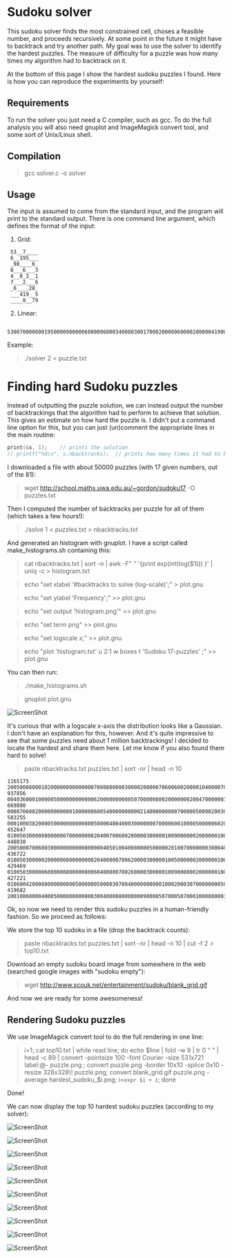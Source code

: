 Sudoku solver
======

This sudoku solver finds the most constrained cell, choses a feasible number, and proceeds recursively.
At some point in the future it might have to backtrack and try another path. 
My goal was to use the solver to identify the hardest puzzles. The measure of difficulty for a puzzle was how many times my algorithm had to backtrack on it. 

At the bottom of this page I show the hardest sudoku puzzles I found. Here is how you can reproduce the experiments by yourself:

Requirements
------

To run the solver you just need a C compiler, such as gcc. 
To do the full analysis you will also need gnuplot and ImageMagick convert tool, and some sort of Unix/Linux shell.

Compilation
------

> gcc solver.c -o solver
 
Usage
------


The input is assumed to come from the standard input, and the program will print to the standard output.
There is one command line argument, which defines the format of the input: 

 1. Grid:

``` 
 53__7____
 6__195___
 _98____6_
 8___6___3
 4__8_3__1
 7___2___6
 _6____28_
 ___419__5
 ____8__79
```

 2. Linear:

``` 
 530070000600195000098000060800060003400803001700020006060000280000419005000080079
```

Example:

> ./solver 2 < puzzle.txt


Finding hard Sudoku puzzles
======

Instead of outputting the puzzle solution, we can instead output the number of backtrackings that the algorithm had to perform to achieve that solution. This gives an estimate on how hard the puzzle is.
I didn't put a command line option for this, but you can just (un)comment the appropriate lines in the main routine:

```C
print(&s, 1);    // prints the solution
// printf("%d\n", s.nbacktracks);  // prints how many times it had to backtrack
```

I downloaded a file with about 50000 puzzles (with 17 given numbers, out of the 81):

> wget http://school.maths.uwa.edu.au/~gordon/sudoku17 -O puzzles.txt

Then I computed the number of backtracks per puzzle for all of them (which takes a few hours!):

> ./solve 1 < puzzles.txt > nbacktracks.txt

And generated an histogram with gnuplot. I have a script called make_histograms.sh containing this:

> cat nbacktracks.txt | sort -n | awk -F" " '{print exp(int(log($1))) }' | uniq -c > histogram.txt

> echo "set xlabel '#backtracks to solve (log-scale)';"               > plot.gnu

> echo "set ylabel 'Frequency';"                             >> plot.gnu

> echo "set output 'histogram.png'"                     >> plot.gnu

> echo "set term png"                                        >> plot.gnu

> echo "set logscale x;"                        >> plot.gnu

> echo "plot 'histogram.txt' u 2:1 w boxes t 'Sudoku 17-puzzles' ;"  >> plot.gnu


You can then run: 
 
> ./make_histograms.sh

> gnuplot plot.gnu

![ScreenShot](https://raw.github.com/hpenedones/sudoku/master/analysis/histogram.png)


It's curious that with a logscale x-axis the distribution looks like a Gaussian. I don't have an explanation for this, however. And it's quite impressive to see that some puzzles need about 1 million backtrackings!
I decided to locate the hardest and share them here. Let me know if you also found them hard to solve!


> paste nbacktracks.txt puzzles.txt | sort -nr | head -n 10

```
1165175 200500080001020000000000000070008000003000020000070600600200001040000700000300000
937856 004036000100000500000000000062000000000050700000800200000002004700000030050700000
669800 000870600200000000000100000060054000000000021400000000070000050000200300500001000
583255 000100038200005000000000000050000400400030000000700006001000050000060200060004000
452647 010050300000800000070000000020400700600280000300000100900000020000001000000000080
448038 200500070060030000000000000000040501004008000050000020100700000003000400000200000
436722 010050300000200000080000000020400800700620000300000100500000020000001000000000060
429469 010050300000600000080000000060400800700260000300000100900000020000001000000000060
427221 010600420000800000000050000005000030700400000000001000200030700000000504040000000
419682 200100600004000500000000000030040000800000009000050700050700010000800030007000000
```
Ok, so now we need to render this sudoku puzzles in a human-friendly fashion. So we proceed as follows:

We store the top 10 sudoku in a file (drop the backtrack counts):

> paste nbacktracks.txt puzzles.txt | sort -nr | head -n 10 | cut -f 2 > top10.txt

Download an empty sudoku board image from somewhere in the web (searched google images with "sudoku empty"):

> wget http://www.scouk.net/entertainment/sudoku/blank_grid.gif

And now we are ready for some awesomeness! 

Rendering Sudoku puzzles
------

We use ImageMagick convert tool to do the full rendering in one line:

> i=1; cat top10.txt | while read line;  do echo $line | fold -w 9 | tr 0 " " | head -c 89 | convert  -pointsize 100 -font Courier -size 531x721 label:@- puzzle.png ; convert puzzle.png -border 10x10 -splice 0x10 -resize 328x328\! puzzle.png; convert blank_grid.gif puzzle.png -average hardest_sudoku_$i.png; i=`expr $i + 1`; done

Done!

We can now display the top 10 hardest sudoku puzzles (according to my solver): 

![ScreenShot](https://raw.github.com/hpenedones/sudoku/master/analysis/hardest_sudoku_1.png)

![ScreenShot](https://raw.github.com/hpenedones/sudoku/master/analysis/hardest_sudoku_2.png)

![ScreenShot](https://raw.github.com/hpenedones/sudoku/master/analysis/hardest_sudoku_3.png)

![ScreenShot](https://raw.github.com/hpenedones/sudoku/master/analysis/hardest_sudoku_4.png)

![ScreenShot](https://raw.github.com/hpenedones/sudoku/master/analysis/hardest_sudoku_5.png)

![ScreenShot](https://raw.github.com/hpenedones/sudoku/master/analysis/hardest_sudoku_6.png)

![ScreenShot](https://raw.github.com/hpenedones/sudoku/master/analysis/hardest_sudoku_7.png)

![ScreenShot](https://raw.github.com/hpenedones/sudoku/master/analysis/hardest_sudoku_8.png)

![ScreenShot](https://raw.github.com/hpenedones/sudoku/master/analysis/hardest_sudoku_9.png)

![ScreenShot](https://raw.github.com/hpenedones/sudoku/master/analysis/hardest_sudoku_10.png)
